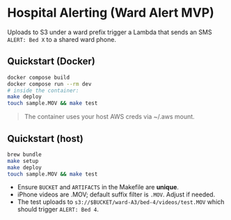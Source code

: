 # Hospital Alerting (Ward Alert MVP)

Uploads to S3 under a ward prefix trigger a Lambda that sends an SMS `ALERT: Bed X` to a shared ward phone.

## Quickstart (Docker)
```bash
docker compose build
docker compose run --rm dev
# inside the container:
make deploy
touch sample.MOV && make test
```
> The container uses your host AWS creds via ~/.aws mount.

## Quickstart (host)
```bash
brew bundle
make setup
make deploy
touch sample.MOV && make test
```

- Ensure `BUCKET` and `ARTIFACTS` in the Makefile are **unique**.
- iPhone videos are .MOV; default suffix filter is `.MOV`. Adjust if needed.
- The test uploads to `s3://$BUCKET/ward-A3/bed-4/videos/test.MOV` which should trigger `ALERT: Bed 4`.
